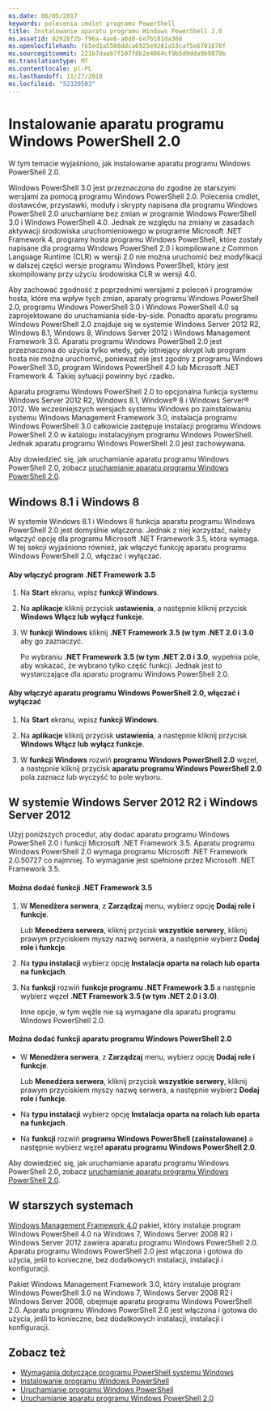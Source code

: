 ```yaml
---
ms.date: 06/05/2017
keywords: polecenia cmdlet programu PowerShell
title: Instalowanie aparatu programu Windows PowerShell 2.0
ms.assetid: 82928f2b-f96a-4ae6-a0d0-6e7b181da308
ms.openlocfilehash: fb5ed1a5508ddca6925e9281a53caf5e6701870f
ms.sourcegitcommit: 221b7daab7f597f8b2e4864cf9b5d9dda9b9879b
ms.translationtype: MT
ms.contentlocale: pl-PL
ms.lasthandoff: 11/27/2018
ms.locfileid: "52320503"
---
```

# <a name="installing-the-windows-powershell-20-engine"></a>Instalowanie aparatu programu Windows PowerShell 2.0
W tym temacie wyjaśniono, jak instalowanie aparatu programu Windows PowerShell 2.0.

Windows PowerShell 3.0 jest przeznaczona do zgodne ze starszymi wersjami za pomocą programu Windows PowerShell 2.0. Polecenia cmdlet, dostawców, przystawki, moduły i skrypty napisana dla programu Windows PowerShell 2.0 uruchamiane bez zmian w programie Windows PowerShell 3.0 i Windows PowerShell 4.0. Jednak ze względu na zmiany w zasadach aktywacji środowiska uruchomieniowego w programie Microsoft .NET Framework 4, programy hosta programu Windows PowerShell, które zostały napisane dla programu Windows PowerShell 2.0 i kompilowane z Common Language Runtime (CLR) w wersji 2.0 nie można uruchomić bez modyfikacji w dalszej części wersje programu Windows PowerShell, który jest skompilowany przy użyciu środowiska CLR w wersji 4.0.

Aby zachować zgodność z poprzednimi wersjami z poleceń i programów hosta, które ma wpływ tych zmian, aparaty programu Windows PowerShell 2.0, programu Windows PowerShell 3.0 i Windows PowerShell 4.0 są zaprojektowane do uruchamiania side-by-side. Ponadto aparatu programu Windows PowerShell 2.0 znajduje się w systemie Windows Server 2012 R2, Windows 8.1, Windows 8, Windows Server 2012 i Windows Management Framework 3.0. Aparatu programu Windows PowerShell 2.0 jest przeznaczona do użycia tylko wtedy, gdy istniejący skrypt lub program hosta nie można uruchomić, ponieważ nie jest zgodny z programu Windows PowerShell 3.0, program Windows PowerShell 4.0 lub Microsoft .NET Framework 4. Takiej sytuacji powinny być rzadko.

Aparatu programu Windows PowerShell 2.0 to opcjonalna funkcja systemu Windows Server 2012 R2, Windows 8.1, Windows® 8 i Windows Server® 2012. We wcześniejszych wersjach systemu Windows po zainstalowaniu systemu Windows Management Framework 3.0, instalacja programu Windows PowerShell 3.0 całkowicie zastępuje instalacji programu Windows PowerShell 2.0 w katalogu instalacyjnym programu Windows PowerShell. Jednak aparatu programu Windows PowerShell 2.0 jest zachowywana.

Aby dowiedzieć się, jak uruchamianie aparatu programu Windows PowerShell 2.0, zobacz [uruchamianie aparatu programu Windows PowerShell 2.0](Starting-the-Windows-PowerShell-2.0-Engine.md).

## <a name="on-windows-81-and-windows-8"></a>Windows 8.1 i Windows 8
W systemie Windows 8.1 i Windows 8 funkcja aparatu programu Windows PowerShell 2.0 jest domyślnie włączona. Jednak z niej korzystać, należy włączyć opcję dla programu Microsoft .NET Framework 3.5, która wymaga. W tej sekcji wyjaśniono również, jak włączyć funkcję aparatu programu Windows PowerShell 2.0, włączać i wyłączać.

#### <a name="to-turn-on-net-framework-35"></a>Aby włączyć program .NET Framework 3.5

1. Na **Start** ekranu, wpisz **funkcji Windows**.

2. Na **aplikacje** kliknij przycisk **ustawienia**, a następnie kliknij przycisk **Windows Włącz lub wyłącz funkcje**.

3. W **funkcji Windows** kliknij **.NET Framework 3.5 (w tym .NET 2.0 i 3.0** aby go zaznaczyć.

    Po wybraniu **.NET Framework 3.5 (w tym .NET 2.0 i 3.0**, wypełnia pole, aby wskazać, że wybrano tylko część funkcji. Jednak jest to wystarczające dla aparatu programu Windows PowerShell 2.0.

#### <a name="to-turn-the-windows-powershell-20-engine-on-and-off"></a>Aby włączyć aparatu programu Windows PowerShell 2.0, włączać i wyłączać

1. Na **Start** ekranu, wpisz **funkcji Windows**.

2. Na **aplikacje** kliknij przycisk **ustawienia**, a następnie kliknij przycisk **Windows Włącz lub wyłącz funkcje**.

3. W **funkcji Windows** rozwiń **programu Windows PowerShell 2.0** węzeł, a następnie kliknij przycisk **aparatu programu Windows PowerShell 2.0** pola zaznacz lub wyczyść to pole wyboru.

## <a name="on-windows-server-2012-r2-and-windows-server-2012"></a>W systemie Windows Server 2012 R2 i Windows Server 2012
Użyj poniższych procedur, aby dodać aparatu programu Windows PowerShell 2.0 i funkcji Microsoft .NET Framework 3.5. Aparatu programu Windows PowerShell 2.0 wymaga programu Microsoft .NET Framework 2.0.50727 co najmniej. To wymaganie jest spełnione przez Microsoft .NET Framework 3.5.

#### <a name="to-add-the-net-framework-35-feature"></a>Można dodać funkcji .NET Framework 3.5

1. W **Menedżera serwera**, z **Zarządzaj** menu, wybierz opcję **Dodaj role i funkcje**.

    Lub **Menedżera serwera**, kliknij przycisk **wszystkie serwery**, kliknij prawym przyciskiem myszy nazwę serwera, a następnie wybierz **Dodaj role i funkcje**.

2. Na **typu instalacji** wybierz opcję **Instalacja oparta na rolach lub oparta na funkcjach**.

3. Na **funkcji** rozwiń **funkcje programu .NET Framework 3.5** a następnie wybierz węzeł **.NET Framework 3.5 (w tym .NET 2.0 i 3.0)**.

    Inne opcje, w tym węźle nie są wymagane dla aparatu programu Windows PowerShell 2.0.

#### <a name="to-add-the-windows-powershell-20-engine-feature"></a>Można dodać funkcji aparatu programu Windows PowerShell 2.0

- W **Menedżera serwera**, z **Zarządzaj** menu, wybierz opcję **Dodaj role i funkcje**.

    Lub **Menedżera serwera**, kliknij przycisk **wszystkie serwery**, kliknij prawym przyciskiem myszy nazwę serwera, a następnie wybierz **Dodaj role i funkcje**.

- Na **typu instalacji** wybierz opcję **Instalacja oparta na rolach lub oparta na funkcjach**.

- Na **funkcji** rozwiń **programu Windows PowerShell (zainstalowane)** a następnie wybierz węzeł **aparatu programu Windows PowerShell 2.0**.

Aby dowiedzieć się, jak uruchamianie aparatu programu Windows PowerShell 2.0, zobacz [uruchamianie aparatu programu Windows PowerShell 2.0](Starting-the-Windows-PowerShell-2.0-Engine.md).

## <a name="on-earlier-systems"></a>W starszych systemach
[Windows Management Framework 4.0](https://go.microsoft.com/fwlink/?LinkID=293881) pakiet, który instaluje program Windows PowerShell 4.0 na Windows 7, Windows Server 2008 R2 i Windows Server 2012 zawiera aparatu programu Windows PowerShell 2.0. Aparatu programu Windows PowerShell 2.0 jest włączona i gotowa do użycia, jeśli to konieczne, bez dodatkowych instalacji, instalacji i konfiguracji.

Pakiet Windows Management Framework 3.0, który instaluje program Windows PowerShell 3.0 na Windows 7, Windows Server 2008 R2 i Windows Server 2008, obejmuje aparatu programu Windows PowerShell 2.0. Aparatu programu Windows PowerShell 2.0 jest włączona i gotowa do użycia, jeśli to konieczne, bez dodatkowych instalacji, instalacji i konfiguracji.

## <a name="see-also"></a>Zobacz też
- [Wymagania dotyczące programu PowerShell systemu Windows](Windows-PowerShell-System-Requirements.md)
- [Instalowanie programu Windows PowerShell](Installing-Windows-PowerShell.md)
- [Uruchamianie programu Windows PowerShell](https://technet.microsoft.com/en-us/library/8ec8c2d7-8e7c-4722-a3d2-498fe5739a8e)
- [Uruchamianie aparatu programu Windows PowerShell 2.0](Starting-the-Windows-PowerShell-2.0-Engine.md)